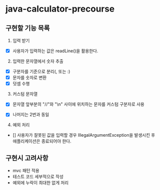 # java-calculator-precourse

## 구현할 기능 목록
1. 입력 받기
- [x] 사용자가 입력하는 값은 readLine()을 활용한다.

2. 입력한 문자열에서 숫자 추출
- [x] 구분자를 기준으로 분리(, 또는 :)
- [x] 문자를 숫자로 변환
- [x] 덧셈 수행

3. 커스텀 문자열
- [x] 문자열 앞부분의 "//"와 "\n" 사이에 위치하는 문자를 커스텀 구분자로 사용
- [x] 나머지는 2번과 동일


4. 예외 처리
- [] 사용자가 잘못된 값을 입력할 경우 IllegalArgumentException을 발생시킨 후 애플리케이션은 종료되어야 한다.


## 구현시 고려사항
- mvc 패턴 적용
- 테스트 코드 세부적으로 작성
- 예외에 누락이 최대한 없게 처리